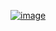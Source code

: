 <a href="https://titanium-scene-ef5.notion.site/Power-BI-Dashboards-183ec8692364807ba058da7cde7cd114">![image](https://github.com/user-attachments/assets/5d376d85-48aa-410e-a0d3-5b737c6832d7)</a>
